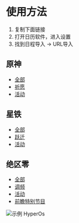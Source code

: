 # 使用方法

1. 复制下面链接
2. 打开日历软件，进入设置
3. 找到日程导入 -> URL导入

## 原神
- [全部](https://raw.gitmirror.com/Trrrrw/hoyo_calendar/main/ics/原神.ics)
- [祈愿](https://raw.gitmirror.com/Trrrrw/hoyo_calendar/main/ics/原神-祈愿.ics)
- [活动](https://raw.gitmirror.com/Trrrrw/hoyo_calendar/main/ics/原神-活动.ics)

## 星铁
- [全部](https://raw.gitmirror.com/Trrrrw/hoyo_calendar/main/ics/星铁.ics)
- [跃迁](https://raw.gitmirror.com/Trrrrw/hoyo_calendar/main/ics/星铁-跃迁.ics)
- [活动](https://raw.gitmirror.com/Trrrrw/hoyo_calendar/main/ics/星铁-活动.ics)

## 绝区零
- [全部](https://raw.gitmirror.com/Trrrrw/hoyo_calendar/main/ics/绝区零.ics)
- [调频](https://raw.gitmirror.com/Trrrrw/hoyo_calendar/main/ics/绝区零-调频.ics)
- [活动](https://raw.gitmirror.com/Trrrrw/hoyo_calendar/main/ics/绝区零-活动.ics)
- [前瞻特别节目](https://raw.gitmirror.com/Trrrrw/hoyo_calendar/main/ics/绝区零-前瞻特别节目.ics)

![示例 HyperOs](https://raw.gitmirror.com/Trrrrw/picx-images-hosting/master/images/hoyo_calendar_0.45ma7rr2h.avif)

